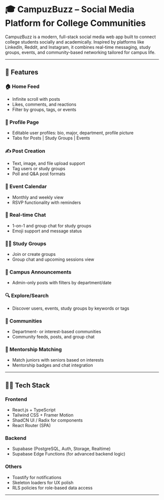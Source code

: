 # 🎓 CampuzBuzz – Social Media Platform for College Communities

CampuzBuzz is a modern, full-stack social media web app built to connect college students socially and academically. Inspired by platforms like LinkedIn, Reddit, and Instagram, it combines real-time messaging, study groups, events, and community-based networking tailored for campus life.

---

## 🚀 Features

### 🏠 Home Feed
- Infinite scroll with posts
- Likes, comments, and reactions
- Filter by groups, tags, or events

### 👤 Profile Page
- Editable user profiles: bio, major, department, profile picture
- Tabs for Posts | Study Groups | Events

### ✍️ Post Creation
- Text, image, and file upload support
- Tag users or study groups
- Poll and Q&A post formats

### 📅 Event Calendar
- Monthly and weekly view
- RSVP functionality with reminders

### 💬 Real-time Chat
- 1-on-1 and group chat for study groups
- Emoji support and message status

### 🧑‍🏫 Study Groups
- Join or create groups
- Group chat and upcoming sessions view

### 📢 Campus Announcements
- Admin-only posts with filters by department/date

### 🔍 Explore/Search
- Discover users, events, study groups by keywords or tags

### 🧩 Communities
- Department- or interest-based communities
- Community feeds, posts, and group chat

### 🤝 Mentorship Matching
- Match juniors with seniors based on interests
- Mentorship badges and chat integration

---

## 🧑‍💻 Tech Stack

### Frontend
- React.js + TypeScript
- Tailwind CSS + Framer Motion
- ShadCN UI / Radix for components
- React Router (SPA)

### Backend
- Supabase (PostgreSQL, Auth, Storage, Realtime)
- Supabase Edge Functions (for advanced backend logic)

### Others
- Toastify for notifications
- Skeleton loaders for UX polish
- RLS policies for role-based data access

---
